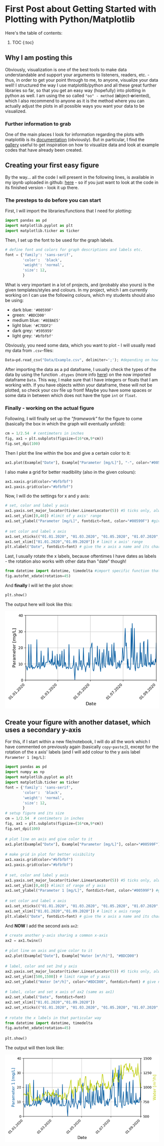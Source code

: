 # First Post about Getting Started with Plotting with Python/Matplotlib

Here's the table of contents:

1. TOC
{:toc}

## Why I am posting this

Obviously, visualization is one of the best tools to make data understandable and support your arguments to listeners, readers, etc. - thus, in order to get your point through to me, to anyone, visualize your data well!
I structured the way I use matplotlib/python and all these great further libraries so far, so that you get an easy way (hopefully) into plotting in python as well.
I am using the so called `"oo" - method` (**o**bject-**o**riented), which I also recommend to anyone as it is the method where you can actually adjust the plots in all possible ways you want your data to be visualized.

### Further information to grab

One of the main places I look for information regarding the plots with matplotlib is its [documentation](https://matplotlib.org/) (obviously).
But in particular, I find the [gallery](https://matplotlib.org/stable/gallery/index.html) useful to get inspiration on how to visualize data and look at example codes that have already been created.

## Creating your first easy figure

By the way... all the code I will present in the following lines, is available in my ipynb uploaded in github: [here](https://github.com/sarisabell/Shared_JPNBs/blob/main/Graphs_first_plots.ipynb) - so if you just want to look at the code in its finished version - look it up there.

### The presteps to do before you can start

First, I will import the libraries/functions that I need for plotting:
```python
import pandas as pd
import matplotlib.pyplot as plt
import matplotlib.ticker as ticker
```

Then, I set up the font to be used for the graph labels.
```python
# define font and colors for graph descriptions and labels etc.
font = {'family': 'sans-serif',
        'color':  'black',
        'weight': 'normal',
        'size': 12,
        }
```
What is very important in a lot of projects, and (probably also yours) is the given templates/styles and colours. In my project, which I am currently working on I can use the following colours, which my students should also be using:
- dark blue: `'#00599F'` 
- green: `'#BDCD00'` 
- medium blue: `'#8EBAE5'`
- light blue: `'#C7DDF2'`
- dark grey: `'#595959'`
- light grey: `'#bfbfbf'`

Obviously, you need some data, which you want to plot - I will usually read my data from `.csv`-files:

```python
Data=pd.read_csv("Data/Example.csv", delimiter=';'); #depending on how you have saved your csv file, you might have different delimiters!
```
After importing the data as a pd dataframe, I usually check the types of the data by using the function `.dtypes` (more info [here](https://pandas.pydata.org/docs/reference/api/pandas.DataFrame.dtypes.html)) on the now imported dataframe `Data`.
This way, I make sure that I have integers or floats that I am working with. If you have objects within your dataframe, these will not be plotted, so check your csv file up front!
Maybe you have some spaces or some data in between which does not have the type `int` or `float`.

### Finally - working on the actual figure

Following, I will finally set up the *"framework"* for the figure to come (basically the box in which the graph will eventually unfold):
```python
cm = 1/2.54  # centimeters in inches
fig, ax1 = plt.subplots(figsize=(16*cm,9*cm))
fig.set_dpi(100)
```
Then I plot the line within the box and give a certain color to it:
```python
ax1.plot(Example["Date"], Example["Parameter [mg/L]"], "-", color="#00599F") #the "-" here means that I will get a line plot, if you want dots, use e.g. "."
```
I also make a grid for better readibility (also in the given colours):
```python
ax1.xaxis.grid(color="#bfbfbf")
ax1.yaxis.grid(color="#bfbfbf")
```
Now, I will do the settings for x and y axis:

```python
# set, color and label y axis 
ax1.yaxis.set_major_locator(ticker.LinearLocator(5)) #5 ticks only, always ;)
ax1.set_ylim([0,40]) #limit of y axis' range
ax1.set_ylabel("Parameter [mg/L]", fontdict=font, color="#00599F") #give name and color

# set color and label x axis
ax1.set_xticks(("01.01.2020", "01.03.2020", "01.05.2020", "01.07.2020", "01.09.2020")) # set specific ticks, again max. 5
ax1.set_xlim(["01.01.2020","01.09.2020"]) # limit x axis' range
plt.xlabel("Date", fontdict=font) # give the x axis a name and its characteristics (font, as was described earlier)
```
Last, I usually rotate the x labels, because oftentimes I have dates as labels - the rotation also works with other data than "date" though!

```python
from datetime import datetime, timedelta #import specific function that is required for an "easy" rotation
fig.autofmt_xdate(rotation=45)
```

And **finally** I will let the plot show:
```python
plt.show()
```
The output here will look like this:

![](/images/first_plot.png "Your first easy plot")



## Create your figure with another dataset, which uses a secondary y-axis

For this, if I start within a new file/notebook, I will do all the work which I have commented on previously again (basically `copy`-`paste`;)), except for the rotation of the x axis' labels (and I will add colour to the y axis label `Parameter 1 [mg/L]`:
```python
import pandas as pd
import numpy as np
import matplotlib.pyplot as plt
import matplotlib.ticker as ticker
font = {'family': 'sans-serif',
        'color':  'black',
        'weight': 'normal',
        'size': 12,
        }
# setup figure and its size
cm = 1/2.54  # centimeters in inches
fig, ax1 = plt.subplots(figsize=(16*cm,9*cm))
fig.set_dpi(100)

# plot line on axis and give color to it
ax1.plot(Example["Date"], Example["Parameter [mg/L]"], color="#00599F")

# make grid in plot for better visibility
ax1.xaxis.grid(color="#bfbfbf")
ax1.yaxis.grid(color="#bfbfbf")

# set, color and label y axis 
ax1.yaxis.set_major_locator(ticker.LinearLocator(5)) #5 ticks only, always ;)
ax1.set_ylim([0,40]) #limit of range of y axis
ax1.set_ylabel("Parameter 1 [mg/L]", fontdict=font, color="#00599F") #give name and color (here I further added a 

# set color and label x axis
ax1.set_xticks(("01.01.2020", "01.03.2020", "01.05.2020", "01.07.2020", "01.09.2020")) # set specific ticks
ax1.set_xlim(["01.01.2020","01.09.2020"]) # limit x axis range
plt.xlabel("Date", fontdict=font) # give the x axis a name and its characteristics (font)
```
And **NOW** I add the second axis `ax2`:
```python
# create another y-axis sharing a common x-axis
ax2 = ax1.twinx()

# plot line on axis and give color to it
ax2.plot(Example["Date"], Example["Water [m³/h]"], "#BDCD00")

# label, color and set 2nd y axis 
ax2.yaxis.set_major_locator(ticker.LinearLocator(5)) #5 ticks only, always ;)
ax2.set_ylim([500,1500]) # limit range of y axis
ax2.set_ylabel("Water [m³/h]", color="#BDCD00", fontdict=font) # give name and color

# label, color and set x axis of ax2 (same as ax1)
ax2.set_xlabel("Date", fontdict=font)
ax2.set_xlim(["01.01.2020","01.09.2020"])
ax2.set_xticks(("01.01.2020", "01.03.2020", "01.05.2020", "01.07.2020", "01.09.2020"))

# rotate the x labels in that particular way
from datetime import datetime, timedelta
fig.autofmt_xdate(rotation=45)

plt.show()
```

The output will then look like:

![](/images/second_y_axis_plot.png "Your second plot with second y axis")






